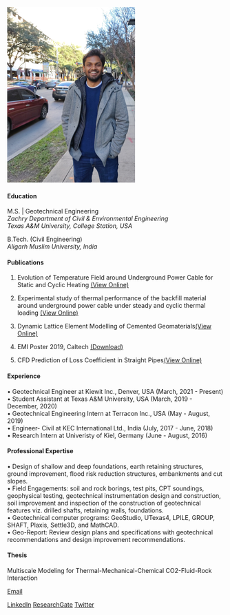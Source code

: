 
![](https://github.com/shahbaz10ahmad/shahbaz/blob/master/Picture1.png)

























#### **Education**
M.S. | Geotechnical Engineering<br/>
*Zachry Department of Civil & Environmental Engineering<br/>*
*Texas A&M University, College Station, USA<br/>*


B.Tech. (Civil Engineering)<br/>
*Aligarh Muslim University, India*<br/>

#### **Publications**

1. Evolution of Temperature Field around Underground Power Cable for Static and Cyclic Heating [(View Online)](https://www.mdpi.com/1996-1073/14/23/81917)
2. Experimental study of thermal performance of the backfill material around underground power cable under steady and cyclic thermal loading [(View Online)](https://www.sciencedirect.com/science/article/pii/S2214785319317742)

3. Dynamic Lattice Element Modelling of Cemented Geomaterials[(View Online)](https://link.springer.com/chapter/10.1007/978-981-15-0886-8_53) 

4. EMI Poster 2019, Caltech [(Download) ](https://github.com/shahbaz10ahmad/shahbaz10ahmad.github.io/raw/master/EMI%202019%20%5Bposter%5D-compressed.pdf)

5. CFD Prediction of Loss Coefficient in Straight Pipes[(View Online)](https://link.springer.com/chapter/10.1007/978-3-319-55125-8_41)


#### **Experience**
•	Geotechnical Engineer at Kiewit Inc., Denver, USA (March, 2021 - Present)<br/>
•	Student Assistant at Texas A&M University, USA (March, 2019 - December, 2020)<br/>
•	Geotechnical Engineering Intern at Terracon Inc., USA (May - August, 2019)<br/>
•	Engineer- Civil at KEC International Ltd., India (July, 2017 - June, 2018)<br/>
•	Research Intern at Univeristy of Kiel, Germany (June - August, 2016)<br/>


#### **Professional Expertise** 
• Design of shallow and deep foundations, earth retaining structures, ground improvement, flood risk reduction structures, embankments and cut slopes.<br/>
• Field Engagements: soil and rock borings, test pits, CPT soundings, geophysical testing, geotechnical instrumentation design and construction, soil improvement and inspection of the construction of geotechnical features viz. drilled shafts, retaining walls, foundations.<br/>
• Geotechnical computer programs: GeoStudio, UTexas4, LPILE, GROUP, SHAFT, Plaxis, Settle3D, and MathCAD. <br/>
• Geo-Report: Review design plans and specifications with geotechnical recommendations and design improvement recommendations. <br/>


#### **Thesis**
Multiscale Modeling for Thermal-Mechanical-Chemical CO2-Fluid-Rock Interaction


[Email](mailto:shahbaz.10ahmad@gmail.com)<br/>


[LinkedIn](https://www.linkedin.com/in/shahbaz10ahmad/)
[ResearchGate](https://www.researchgate.net/profile/Shahbaz_Ahmad20?ev=hdr_xprf&_sg=DvBUZ7M65fHxOAHU2zQBSNR2gy6fbfUA0N2rKFUwosw7lG1_XYdmwDz9KFKD9kFjsIMvTakv0QiShie1H5Fw0BIx) 
[Twitter](https://twitter.com/shahbazTx)

 

